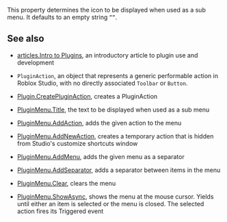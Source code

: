 This property determines the icon to be displayed when used as a sub menu. It defaults to an empty string `””`.

## See also

  - [articles.Intro to Plugins](https://developer.roblox.com/search#stq=Intro%20to%20Plugins), an introductory article to plugin use and development

  - `PluginAction`, an object that represents a generic performable action in Roblox Studio, with no directly associated `Toolbar` or `Button`.

  - [Plugin.CreatePluginAction](https://developer.roblox.com/api-reference/function/Plugin/CreatePluginAction), creates a PluginAction

  - [PluginMenu.Title](https://developer.roblox.com/api-reference/property/PluginMenu/Title), the text to be displayed when used as a sub menu

  - [PluginMenu.AddAction](https://developer.roblox.com/api-reference/function/PluginMenu/AddAction), adds the given action to the menu

  - [PluginMenu.AddNewAction](https://developer.roblox.com/api-reference/function/PluginMenu/AddNewAction), creates a temporary action that is hidden from Studio's customize shortcuts window

  - [PluginMenu.AddMenu](https://developer.roblox.com/api-reference/function/PluginMenu/AddMenu), adds the given menu as a separator

  - [PluginMenu.AddSeparator](https://developer.roblox.com/api-reference/function/PluginMenu/AddSeparator), adds a separator between items in the menu

  - [PluginMenu.Clear](https://developer.roblox.com/api-reference/function/PluginMenu/Clear), clears the menu

  - [PluginMenu.ShowAsync](https://developer.roblox.com/api-reference/function/PluginMenu/ShowAsync), shows the menu at the mouse cursor. Yields until either an item is selected or the menu is closed. The selected action fires its Triggered event
